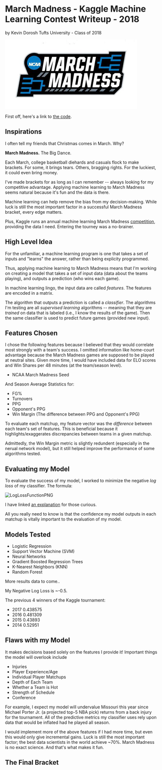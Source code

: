 # March Madness - Kaggle Machine Learning Contest Writeup - 2018

by Kevin Dorosh
Tufts University - Class of 2018

![March Madness Logo](NCAA_March_Madness_logo_2016.jpg)

First off, here's a link to [the code](https://github.com/kdorosh/MarchMadnessKaggleML2018/blob/master/nbs/script.ipynb).

## Inspirations

I often tell my friends that Christmas comes in March. Why?

**March Madness.** The Big Dance. 

Each March, college basketball diehards and casuals flock to make brackets. For some, it brings tears. Others, bragging rights. For the luckiest, it could even bring money.

I've made brackets for as long as I can remember -- always looking for my competitive advantage. Applying machine learning to March Madness seems natural because it's fun and the data is there.

Machine learning can help remove the bias from my decision-making. While luck is still the most important factor in a successful March Madness bracket, every edge matters.

Plus, Kaggle runs an annual machine learning March Madness [competition](https://www.kaggle.com/c/mens-machine-learning-competition-2018), providing the data I need. Entering the tourney was a no-brainer.

## High Level Idea

For the unfamiliar, a machine learning program is one that takes a set of inputs and "learns" the answer, rather than being explicity programmed.

Thus, applying machine learning to March Madness means that I'm working on creating a model that takes a set of input data (data about the teams playing), and outputs a prediction (who wins each game).

In machine learning lingo, the input data are called *features*. The features are encoded in a matrix.

The algorithm that outputs a prediction is called a *classifier*. The algorithms I'm testing are all *supervised learning* algorithms -- meaning that they are *trained* on data that is labeled (i.e., I know the results of the game). Then the same classifier is used to predict future games (provided new input).

## Features Chosen

I chose the following features because I believed that they would correlate most strongly with a team's success. I omitted information like home-court advantage because the March Madness games are supposed to be played at neutral sites. Given more time, I would have included data for ELO scores and Win Shares per 48 minutes (at the team/season level).

* NCAA March Madness Seed

And Season Average Statistics for:

* FG%
* Turnovers
* PPG
* Opponent's PPG
* Win Margin (The difference between PPG and Opponent's PPG)

To evaluate each matchup, my feature vector was the *difference* between each team's set of features. This is beneficial because it highlights/exaggerates discrepancies between teams in a given matchup.

Admittedly, the Win Margin metric is slightly redundent (especially in the nerual network model), but it still helped improve the performance of some algorithms tested. 

## Evaluating my Model

To evaluate the success of my model, I worked to minimize the negative *log loss* of my classifier. The formula:

![LogLossFunctionPNG](KaggleLogLossFunction.png)

I have linked [an explanation](https://rstudio-pubs-static.s3.amazonaws.com/157427_74913a13c3254d128bc69937434fbfa8.html) for those curious.

All you really need to know is that the confidence my model outputs in each matchup is vitally important to the evaluation of my model.

## Models Tested

* Logistic Regression
* Support Vector Machine (SVM)
* Neural Networks
* Gradient Boosted Regression Trees
* K-Nearest Neighbors (KNN)
* Random Forest

More results data to come..

My Negative Log Loss is ~-0.5.

The previous 4 winners of the Kaggle tournament:
* 2017 0.438575 
* 2016 0.481309 
* 2015 0.43893 
* 2014 0.52951

## Flaws with my Model

It makes decisions based solely on the features I provide it! Important things the model will overlook include

* Injuries
* Player Experience/Age
* Individual Player Matchups
* Depth of Each Team
* Whether a Team is Hot
* Strength of Schedule
* Conference

For example, I expect my model will undervalue Missouri this year since Michael Porter Jr. (a projected top-5 NBA pick) returns from a back injury for the tournament. All of the predictive metrics my classifier uses rely upon data that would be inflated had he played all season.

I would implement more of the above features if I had more time, but even this would only give incremental gains. Luck is still the most important factor; the best data scientists in the world achieve ~70%. March Madness is no exact science. And that's what makes it fun.

## The Final Bracket
